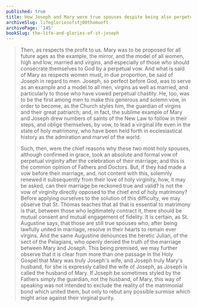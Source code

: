 ```yaml
---
published: true
title: How Joseph and Mary were true spouses despite being also perpetual virgins
archiveSlug: lifegloriesofstj00thomuoft
archivePage: '145'
bookSlug: the-life-and-glories-of-st-joseph
---
```


> Then, as respects the profit to us. Mary was to be proposed for all future ages as the example, the mirror, and the model of all women, high and low, married and virgins, and especially of those who should consecrate themselves to God by a perpetual vow. And what is said of Mary as respects women must, in due proportion, be said of Joseph in regard to men. Joseph, so perfect before God, was to serve as an example and a model to all men, virgins as well as married, and particularly to those who have vowed perpetual chastity. He, too, was to be the first among men to make this generous and solemn vow, in order to become, as the Church styles him, the guardian of virgins and their great patriarch; and, in fact, the sublime example of Mary and Joseph drew numbers of saints of the New Law to follow in their steps, and oblige themselves, by vow, to lead a virginal life even in the state of holy matrimony, who have been held forth in ecclesiastical history as the admiration and marvel of the world.
>
> Such, then, were the chief reasons why these two most holy spouses, although confirmed in grace, took an absolute and formal vow of perpetual virginity after the celebration of their marriage; and this is the common opinion of Fathers and Doctors. But, if they had made a vow before their marriage, and, not content with this, solemnly renewed it subsequently from their love of holy virginity, how, it may be asked, can their marriage be reckoned true and valid? Is not the vow of virginity directly opposed to the chief end of holy matrimony? Before applying ourselves to the solution of this difficulty, we may observe that St. Thomas teaches that all that is essential to matrimony is that, between those who legitimately contract it, there should be mutual consent and mutual engagement of fidelity. It is certain, as St. Augustine says, that those are still true spouses who, after being lawfully united in marriage, resolve in their hearts to remain ever virgins. And the same Augustine denounces the heretic Julian, of the sect of the Pelagians, who openly denied the truth of the marriage between Mary and Joseph. This being premised, we may further observe that it is clear from more than one passage in the Holy Gospel that Mary was truly Joseph's wife, and Joseph truly Mary's husband, for she is expressly called the wife of Joseph, as Joseph is called the husband of Mary. If Joseph be sometimes styled by the Fathers simply the guardian, not the husband, of Mary, this way of speaking was not intended to exclude the reality of the matrimonial bond which united them, but only to rebut any possible surmise which might arise against their virginal purity.
